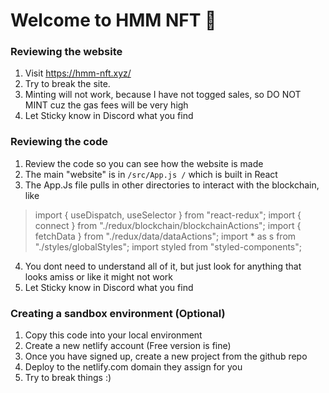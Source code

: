 # Welcome to HMM NFT 💎

### Reviewing the website

1. Visit https://hmm-nft.xyz/
2. Try to break the site. 
3. Minting will not work, because I have not togged sales, so DO NOT MINT cuz the gas fees will be very high
4. Let Sticky know in Discord what you find

### Reviewing the code

1. Review the code so you can see how the website is made
2. The main "website" is in `/src/App.js /` which is built in React
3. The App.Js file pulls in other directories to interact with the blockchain, like 

> import { useDispatch, useSelector } from "react-redux";
> import { connect } from "./redux/blockchain/blockchainActions";
> import { fetchData } from "./redux/data/dataActions";
> import * as s from "./styles/globalStyles";
> import styled from "styled-components";

4. You dont need to understand all of it, but just look for anything that looks amiss or like it might not work
5. Let Sticky know in Discord what you find

### Creating a sandbox environment (Optional)

1. Copy this code into your local environment
2. Create a new netlify account (Free version is fine)
3. Once you have signed up, create a new project from the github repo
4. Deploy to the netlify.com domain they assign for you
5. Try to break things :) 



